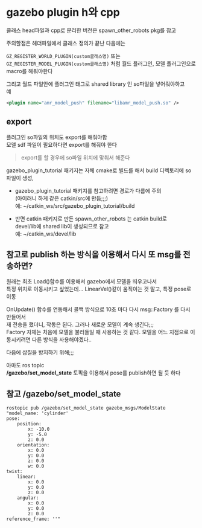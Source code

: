 # gazebo plugin h와 cpp
클래스 head파일과 cpp로 분리한 버전은 spawn_other_robots pkg를 참고 

주의할점은 헤더파일에서 클래스 정의가 끝난 다음에는  

`GZ_REGISTER_WORLD_PLUGIN(custom클래스명)` 또는   
`GZ_REGISTER_MODEL_PLUGIN(custom클래스명)` 처럼 월드 플러그인, 모델 플러그인으로 macro를 해줘야한다

그리고 월드 파일안에 플러그인 태그로 shared library 인 so파일을 넣어줘야하고    
예
```xml
<plugin name="amr_model_push" filename="libamr_model_push.so" />
```

## export
플러그인 so파일의 위치도 export를 해줘야함   
모델 sdf 파일이 필요하다면 export를 해줘야 한다 

> export를 할 경우에 so파일 위치에 맞춰서 해준다

gazebo_plugin_tutorial 패키지는 자체 cmake로 빌드를 해서 build 디렉토리에 so 파일이 생성,   
- gazebo_plugin_tutorial 패키지를 참고하려면 경로가 다름에 주의   
(아이러니 하게 같은 catkin/src에 만듬;;;)  
예: ~/catkin_ws/src/gazebo_plugin_tutorial/build

- 반면 catkin 패키지로 만든 spawn_other_robots 는 catkin build로   
devel/lib에 shared lib이 생성되므로 참고  
예: ~/catkin_ws/devel/lib 



## 참고로 publish 하는 방식을 이용해서 다시 또 msg를 전송하면?
원래는 최초 Load()함수를 이용해서 gazebo에서 모델을 띄우고나서   
특정 위치로 이동시키고 싶었는데...  LinearVel()같이 움직이는 것 말고, 특정 pose로 이동   

OnUpdate() 함수를 연동해서 콜백 방식으로 10초 마다 다시 msg::Factory 를 다시 만들어서   
재 전송을 했더니, 작동은 된다. 그러나 새로운 모델이 계속 생긴다;;;   
Factory 자체는 처음에 모델을 불러들일 때 사용하는 것 같다. 모델을 어느 지점으로 이동시키려면 다른 방식을 사용해야겠다..  

다음에 삽질을 방지하기 위해;;;

아마도 ros topic  
**/gazebo/set_model_state** 토픽을 이용해서 pose를 publish하면 될 듯 하다

## 참고  /gazebo/set_model_state
```
rostopic pub /gazebo/set_model_state gazebo_msgs/ModelState "model_name: 'cylinder'
pose:
    position:
        x: -10.0
        y: -5.0
        z: 0.0
    orientation:
        x: 0.0
        y: 0.0
        z: 0.0
        w: 0.0
twist:
    linear:
        x: 0.0
        y: 0.0
        z: 0.0
    angular:
        x: 0.0
        y: 0.0
        z: 0.0
reference_frame: ''" 
```

